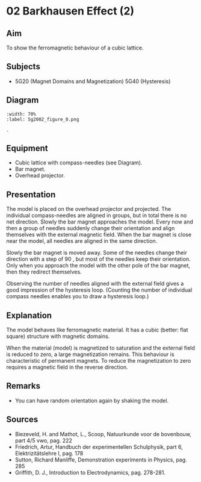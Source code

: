 # 02 Barkhausen Effect (2) 
  
## Aim   
 To show the ferromagnetic behaviour of a cubic lattice.   
  
## Subjects   
* 5G20 (Magnet Domains and Magnetization) 5G40 (Hysteresis)   

## Diagram
   
```{figure} figures/figure_0.png
:width: 70%  
:label: 5g2002_figure_0.png  

. 
```
     
  
## Equipment   
 *  Cubic lattice with compass-needles (see Diagram). 
 *  Bar magnet. 
 *  Overhead projector.   
     
  
## Presentation   
The model is placed on the overhead projector and projected. The individual compass-needles are aligned in groups, but in total there is no net direction. Slowly the bar magnet approaches the model. Every now and then a group of needles suddenly change their orientation and align themselves with the external magnetic field. When the bar magnet is close near the model, all needles are aligned in the same direction.

Slowly the bar magnet is moved away. Some of the needles change their direction with a step of 90 , but most of the needles keep their orientation. Only when you approach the model with the other pole of the bar magnet, then they redirect themselves.

Observing the number of needles aligned with the external field gives a good impression of the hysteresis loop. (Counting the number of individual compass needles enables you to draw a hysteresis loop.)   
  
## Explanation   
The model behaves like ferromagnetic material. It has a cubic (better: flat square) structure with magnetic domains.

When the material (model) is magnetized to saturation and the external field is reduced to zero, a large magnetization remains. This behaviour is characteristic of permanent magnets. To reduce the magnetization to zero requires a magnetic field in the reverse direction.
  
  
## Remarks
 *  You can have random orientation again by shaking the model.
   
  
## Sources
 *  Biezeveld, H. and Mathot, L., Scoop, Natuurkunde voor de bovenbouw, part 4/5 vwo, pag. 222 
 *  Friedrich, Artur, Handbuch der experimentellen Schulphysik, part 6, Elektrizitätslehre I, pag. 178 
 *  Sutton, Richard Manliffe, Demonstration experiments in Physics, pag. 285 
 *  Griffith, D. J., Introduction to Electrodynamics, pag. 278-281.
  